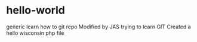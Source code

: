 # hello-world
generic learn how to git repo
Modified by JAS trying to learn GIT
Created a hello wisconsin php file
